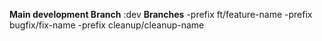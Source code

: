 **Main development Branch**
:dev
**Branches**
-prefix ft/feature-name
-prefix bugfix/fix-name
-prefix cleanup/cleanup-name



